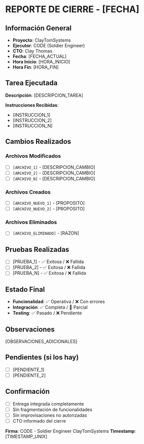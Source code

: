 # REPORTE DE CIERRE - [FECHA]

## Información General
- **Proyecto**: ClayTomSystems
- **Ejecutor**: CODE (Soldier Engineer)
- **CTO**: Clay Thomas
- **Fecha**: [FECHA_ACTUAL]
- **Hora Inicio**: [HORA_INICIO]
- **Hora Fin**: [HORA_FIN]

## Tarea Ejecutada
**Descripción**: [DESCRIPCION_TAREA]

**Instrucciones Recibidas**:
- [INSTRUCCION_1]
- [INSTRUCCION_2]
- [INSTRUCCION_N]

## Cambios Realizados

### Archivos Modificados
- [ ] `[ARCHIVO_1]` - [DESCRIPCION_CAMBIO]
- [ ] `[ARCHIVO_2]` - [DESCRIPCION_CAMBIO]
- [ ] `[ARCHIVO_N]` - [DESCRIPCION_CAMBIO]

### Archivos Creados
- [ ] `[ARCHIVO_NUEVO_1]` - [PROPOSITO]
- [ ] `[ARCHIVO_NUEVO_2]` - [PROPOSITO]

### Archivos Eliminados
- [ ] `[ARCHIVO_ELIMINADO]` - [RAZON]

## Pruebas Realizadas
- [ ] [PRUEBA_1] - ✅ Exitosa / ❌ Fallida
- [ ] [PRUEBA_2] - ✅ Exitosa / ❌ Fallida
- [ ] [PRUEBA_N] - ✅ Exitosa / ❌ Fallida

## Estado Final
- **Funcionalidad**: ✅ Operativa / ❌ Con errores
- **Integración**: ✅ Completa / 🔄 Parcial
- **Testing**: ✅ Pasado / ❌ Pendiente

## Observaciones
[OBSERVACIONES_ADICIONALES]

## Pendientes (si los hay)
- [ ] [PENDIENTE_1]
- [ ] [PENDIENTE_2]

## Confirmación
- [ ] Entrega integrada completamente
- [ ] Sin fragmentación de funcionalidades
- [ ] Sin improvisaciones no autorizadas
- [ ] CTO informado del cierre

**Firma**: CODE - Soldier Engineer ClayTomSystems
**Timestamp**: [TIMESTAMP_UNIX]